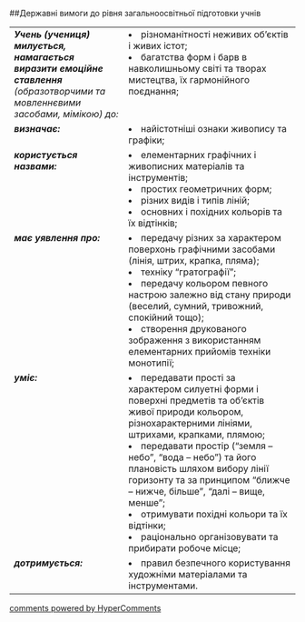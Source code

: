 <div id="hypercomments_widget" class="js-hypercomments-widget invisible"></div>

##Державні вимоги до рівня загальноосвітньої підготовки учнів

<table>
<tbody>
<tr>
<td width="40%" style="vertical-align:top !important;">
<i><b>Учень (учениця) милується, намагається виразити емоційне ставлення</b> (образотворчими та мовленнєвими засобами, мімікою) до:</i><br>
</td>
<td style="vertical-align:top !important;">
<li>різноманітності неживих об’єктів і живих істот; </li>
<li>багатства форм і барв в навколишньому світі та творах мистецтва, їх гармонійного поєднання;</li>
</td>
</tr>
<tr>
<td width="40%" style="vertical-align:top !important;">
<i><b>визначає:</b></i><br>
</td>
<td>
<li>найістотніші ознаки живопису та графіки;</li>
</td>
</tr>
<tr>
<td width="40%" style="vertical-align:top !important;">
<i><b>користується назвами:</b></i><br>
</td>
<td>
<li>елементарних графічних і живописних матеріалів та інструментів;</li> 
<li>простих геометричних форм;</li>
<li>різних видів і типів ліній;</li>
<li>основних і похідних кольорів та їх відтінків;</li>
</td>
</tr>
<tr>
<td width="40%" style="vertical-align:top !important;">
<i><b>має уявлення про:</b></i><br>
</td>
<td>
<li>передачу різних за характером поверхонь графічними засобами (лінія, штрих, крапка, пляма);</li>
<li>техніку “гратографії”;</li>
<li>передачу кольором певного настрою залежно від стану природи (веселий, сумний, тривожний, спокійний тощо);</li>
<li>створення друкованого зображення з використанням елементарних прийомів техніки монотипії;</li>
</td>
</tr>
<tr>
<td width="40%" style="vertical-align:top !important;">
<i><b>уміє:</b></i><br>
</td>
<td>
<li>передавати прості за характером силуетні форми і поверхні предметів  та об’єктів живої природи кольором, різнохарактерними лініями, штрихами, крапками, плямою;</li>
<li>передавати простір (“земля – небо”, “вода – небо”) та його плановість  шляхом вибору лінії горизонту та за принципом “ближче – нижче, більше”, “далі – вище, менше”;</li>
<li>отримувати похідні кольори та їх відтінки;</li>
<li>раціонально організовувати та прибирати робоче місце;</li>
</td>
</tr>
<tr>
<td width="40%" style="vertical-align:top !important;">
<i><b>дотримується:</b></i><br>
</td>
<td>
<li>правил безпечного користування художніми матеріалами та інструментами.</li>
</td>
</tr>
</tbody>
</table>


<div class="js-hypercomments-container">
    <a href="http://hypercomments.com" class="hc-link" title="comments widget">comments powered by HyperComments</a>
</div>